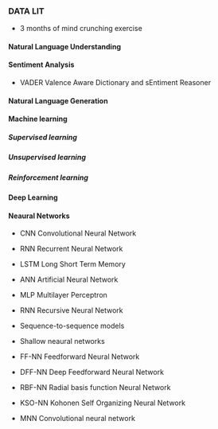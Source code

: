 ### DATA LIT
* 3 months of mind crunching exercise

#### Natural Language Understanding 

#### Sentiment Analysis
- VADER Valence Aware Dictionary and sEntiment Reasoner

#### Natural Language Generation

#### Machine learning

##### Supervised learning

##### Unsupervised learning

##### Reinforcement learning

#### Deep Learning

#### Neaural Networks

- CNN Convolutional Neural Network

- RNN Recurrent Neural Network

- LSTM Long Short Term Memory

- ANN Artificial Neural Network

- MLP Multilayer Perceptron

- RNN Recursive Neural Network

- Sequence-to-sequence models

- Shallow neaural networks

- FF-NN Feedforward Neural Network

- DFF-NN Deep Feedforward Neural Network

- RBF-NN Radial basis function Neural Network

- KSO-NN Kohonen Self Organizing Neural Network

- MNN Convolutional neural network






